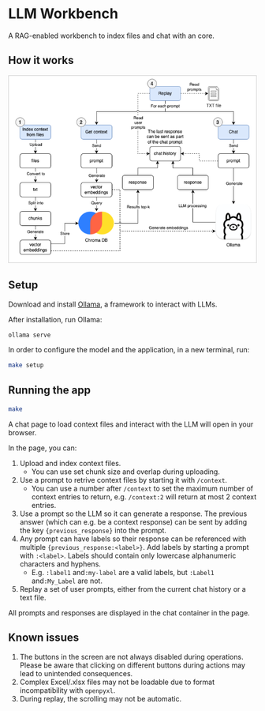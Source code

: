 # LLM Workbench

A RAG-enabled workbench to index files and chat with an core.

## How it works

![image](doc/app_flow.drawio.png)

## Setup

Download and install [Ollama](https://www.ollama.com), a framework to interact with LLMs.

After installation, run Ollama:

```bash
ollama serve
```

In order to configure the model and the application, in a new terminal, run:

```bash
make setup
```

## Running the app

```bash
make
```

A chat page to load context files and interact with the LLM will open in your browser.

In the page, you can:

1. Upload and index context files.
    - You can use set chunk size and overlap during uploading.
2. Use a prompt to retrive context files by starting it with `/context`.
    - You can use a number after `/context` to set the maximum number of context entries to return, e.g. `/context:2` will return at most 2 context entries.
3. Use a prompt so the LLM so it can generate a response. The previous answer (which can e.g. be a context response) can be sent by adding the key `{previous_response}` into the prompt.
4. Any prompt can have labels so their response can be referenced with multiple `{previous_response:<label>}`. Add labels by starting a prompt with `:<label>`. Labels should contain only lowercase alphanumeric characters and hyphens.
    - E.g. `:label1` and`:my-label` are a valid labels, but `:Label1` and`:My_Label` are not.
5. Replay a set of user prompts, either from the current chat history or a text file.

All prompts and responses are displayed in the chat container in the page.

## Known issues

1. The buttons in the screen are not always disabled during operations. Please be aware that clicking on different buttons during actions may lead to unintended consequences.
2. Complex Excel/.xlsx files may not be loadable due to format incompatibility with `openpyxl`.
3. During replay, the scrolling may not be automatic.
